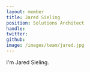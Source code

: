 ```yaml
---
layout: member
title: Jared Sieling
position: Solutions Architect
handle:
twitter:
github:
image: /images/team/jared.jpg
---
```

I'm Jared Sieling.
